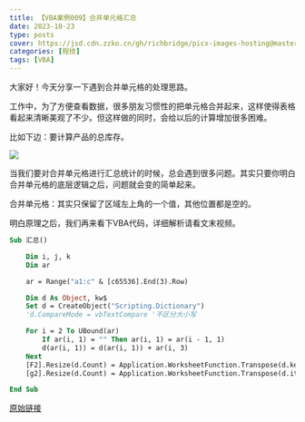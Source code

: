 ```yaml
---
title: 【VBA案例009】合并单元格汇总
date: 2023-10-23
type: posts
cover: https://jsd.cdn.zzko.cn/gh/richbridge/picx-images-hosting@master/thumbnail/audit.jpg
categories: [程技]
tags: [VBA]
---
```


大家好！今天分享一下遇到合并单元格的处理思路。

工作中，为了方便查看数据，很多朋友习惯性的把单元格合并起来，这样使得表格看起来清晰美观了不少。但这样做的同时，会给以后的计算增加很多困难。

比如下边：要计算产品的总库存。

![](https://img.richfan.site/program/vba/vba案列/【VBA案例009】合并单元格汇总.gif)

当我们要对合并单元格进行汇总统计的时候，总会遇到很多问题。其实只要你明白合并单元格的底层逻辑之后，问题就会变的简单起来。

合并单元格：其实只保留了区域左上角的一个值，其他位置都是空的。

明白原理之后，我们再来看下VBA代码，详细解析请看文末视频。

```vb
Sub 汇总()

    Dim i, j, k
    Dim ar

    ar = Range("a1:c" & [c65536].End(3).Row)

    Dim d As Object, kw$
    Set d = CreateObject("Scripting.Dictionary")
    'd.CompareMode = vbTextCompare '不区分大小写

    For i = 2 To UBound(ar)
        If ar(i, 1) = "" Then ar(i, 1) = ar(i - 1, 1)
        d(ar(i, 1)) = d(ar(i, 1)) + ar(i, 3)
    Next
    [F2].Resize(d.Count) = Application.WorksheetFunction.Transpose(d.keys)
    [g2].Resize(d.Count) = Application.WorksheetFunction.Transpose(d.items)

End Sub
```

[原始链接](https://mp.weixin.qq.com/s?__biz=MzIyOTc3NzQ2NA==&mid=2247485175&idx=1&sn=21a86379e469df4052c9e26bc5615e4b&chksm=e8bccfa0dfcb46b67aa9719e78f9d5ef4e2316ead39351e037282d360f6fc752126496c0e063&scene=178&cur_album_id=3115603487041503237#rd)